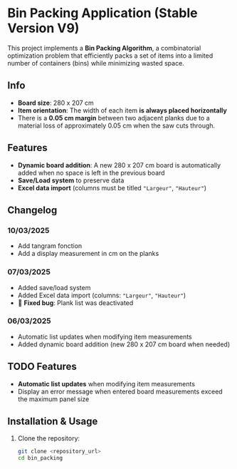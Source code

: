 # Bin Packing Application (Stable Version V9)

This project implements a **Bin Packing Algorithm**, a combinatorial optimization problem that efficiently packs a set of items into a limited number of containers (bins) while minimizing wasted space.

## Info

- **Board size**: 280 x 207 cm  
- **Item orientation**: The width of each item **is always placed horizontally**
- There is a **0.05 cm margin** between two adjacent planks due to a material loss of approximately 0.05 cm when the saw cuts through.

## Features

- **Dynamic board addition**: A new 280 x 207 cm board is automatically added when no space is left in the previous board  
- **Save/Load system** to preserve data  
- **Excel data import** (columns must be titled `"Largeur"`, `"Hauteur"`)  

## Changelog

### 10/03/2025
- Add tangram fonction
- Add a display measurement in cm on the planks

### 07/03/2025
- Added save/load system  
- Added Excel data import (columns: `"Largeur"`, `"Hauteur"`)  
- 🐛 **Fixed bug**: Plank list was deactivated  

### 06/03/2025
- Automatic list updates when modifying item measurements  
- Added dynamic board addition (new 280 x 207 cm board when needed)  

## TODO Features
- **Automatic list updates** when modifying item measurements  
- Display an error message when entered board measurements exceed the maximum panel size  

## Installation & Usage

1. Clone the repository:  
   ```bash
   git clone <repository_url>
   cd bin_packing
